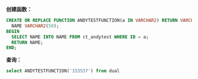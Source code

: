 
**创建函数：**

```sql
CREATE OR REPLACE FUNCTION ANDYTESTFUNCTION(a IN VARCHAR2) RETURN VARCHAR2 IS
  NAME VARCHAR2(50);
BEGIN
  SELECT NAME INTO NAME FROM ct_andytest WHERE ID = a;
  RETURN NAME;
END;
```

**查询：**

```sql
select ANDYTESTFUNCTION('153537') from dual
```
